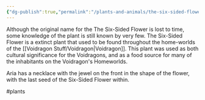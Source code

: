 ```yaml
---
{"dg-publish":true,"permalink":"/plants-and-animals/the-six-sided-flower/"}
---
```


Although the original name for the The Six-Sided Flower is lost to time, some knowledge of the plant is still known by very few. The Six-Sided Flower is a extinct plant that used to be found throughout the home-worlds of the [[Voidragon Stuff/Voidragon\|Voidragon]]. This plant was used as both cultural significance for the Voidragons, and as a food source for many of the inhabitants on the Voidragon's Homeworlds. 

Aria has a necklace with the jewel on the front in the shape of the flower, with the last seed of the Six-Sided Flower within.

#plants 